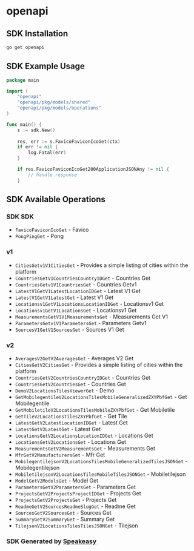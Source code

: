 # openapi

<!-- Start SDK Installation -->
## SDK Installation

```bash
go get openapi
```
<!-- End SDK Installation -->

## SDK Example Usage
<!-- Start SDK Example Usage -->
```go
package main

import (
    "openapi"
    "openapi/pkg/models/shared"
    "openapi/pkg/models/operations"
)

func main() {
    s := sdk.New()
    
    res, err := s.FavicoFaviconIcoGet(ctx)
    if err != nil {
        log.Fatal(err)
    }

    if res.FavicoFaviconIcoGet200ApplicationJSONAny != nil {
        // handle response
    }
```
<!-- End SDK Example Usage -->

<!-- Start SDK Available Operations -->
## SDK Available Operations

### SDK SDK

* `FavicoFaviconIcoGet` - Favico
* `PongPingGet` - Pong

### v1

* `CitiesGetv1V1CitiesGet` - Provides a simple listing of cities within the platform
* `CountriesGetV1CountriesCountryIDGet` - Countries Get
* `CountriesGetv1V1CountriesGet` - Countries Getv1
* `LatestV1GetV1LatestLocationIDGet` - Latest V1 Get
* `LatestV1GetV1LatestGet` - Latest V1 Get
* `Locationsv1GetV1LocationsLocationIDGet` - Locationsv1 Get
* `Locationsv1GetV1LocationsGet` - Locationsv1 Get
* `MeasurementsGetV1V1MeasurementsGet` - Measurements Get V1
* `ParametersGetv1V1ParametersGet` - Parameters Getv1
* `SourcesV1GetV1SourcesGet` - Sources V1 Get

### v2

* `AveragesV2GetV2AveragesGet` - Averages V2 Get
* `CitiesGetV2CitiesGet` - Provides a simple listing of cities within the platform
* `CountriesGetV2CountriesCountryIDGet` - Countries Get
* `CountriesGetV2CountriesGet` - Countries Get
* `DemoV2LocationsTilesViewerGet` - Demo
* `GetMobilegentileV2LocationsTilesMobileGeneralizedZXYPbfGet` - Get Mobilegentile
* `GetMobiletileV2LocationsTilesMobileZXYPbfGet` - Get Mobiletile
* `GetTileV2LocationsTilesZXYPbfGet` - Get Tile
* `LatestGetV2LatestLocationIDGet` - Latest Get
* `LatestGetV2LatestGet` - Latest Get
* `LocationsGetV2LocationsLocationIDGet` - Locations Get
* `LocationsGetV2LocationsGet` - Locations Get
* `MeasurementsGetV2MeasurementsGet` - Measurements Get
* `MfrGetV2ManufacturersGet` - Mfr Get
* `MobilegentilejsonV2LocationsTilesMobileGeneralizedTilesJSONGet` - Mobilegentilejson
* `MobiletilejsonV2LocationsTilesMobileTilesJSONGet` - Mobiletilejson
* `ModelGetV2ModelsGet` - Model Get
* `ParametersGetV2ParametersGet` - Parameters Get
* `ProjectsGetV2ProjectsProjectIDGet` - Projects Get
* `ProjectsGetV2ProjectsGet` - Projects Get
* `ReadmeGetV2SourcesReadmeSlugGet` - Readme Get
* `SourcesGetV2SourcesGet` - Sources Get
* `SummaryGetV2SummaryGet` - Summary Get
* `TilejsonV2LocationsTilesTilesJSONGet` - Tilejson

<!-- End SDK Available Operations -->

### SDK Generated by [Speakeasy](https://docs.speakeasyapi.dev/docs/using-speakeasy/client-sdks)
